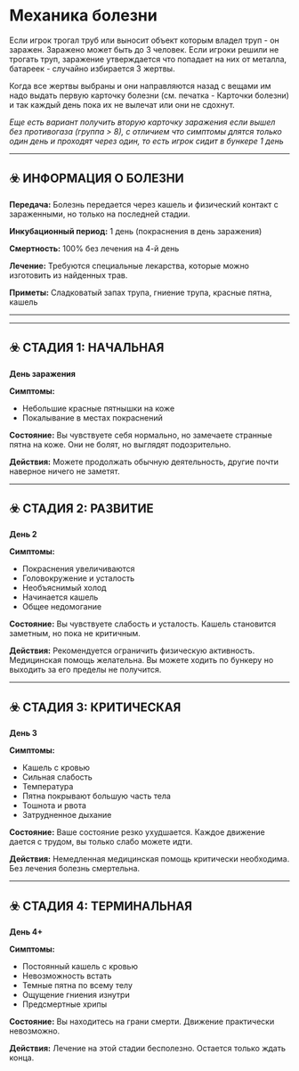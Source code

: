 # Механика болезни

Если игрок трогал труб или выносит объект которым владел труп - он заражен. Заражено может быть до 3 человек. Если игроки решили не трогать труп, заражение утверждается что попадает на них от металла, батареек - случайно избирается 3 жертвы.

Когда все жертвы выбраны и они направляются назад с вещами им надо выдать первую карточку болезни (см. печатка - Карточки болезни)
и так каждый день пока их не вылечат или они не сдохнут. 

*Еще есть вариант получить вторую карточку заражения если вышел без противогаза (группа > 8), с отличием что симптомы длятся только один день и проходят через один, то есть игрок сидит в бункере 1 день*

---

## ☣️ ИНФОРМАЦИЯ О БОЛЕЗНИ

**Передача:** Болезнь передается через кашель и физический контакт с зараженными, но только на последней стадии.

**Инкубационный период:** 1 день (покраснения в день заражения)

**Смертность:** 100% без лечения на 4-й день

**Лечение:** Требуются специальные лекарства, которые можно изготовить из найденных трав.

**Приметы:** Сладковатый запах трупа, гниение трупа, красные пятна, кашель

---

---

## ☣️ СТАДИЯ 1: НАЧАЛЬНАЯ
**День заражения**

**Симптомы:**
- Небольшие красные пятнышки на коже
- Покалывание в местах покраснений

**Состояние:** Вы чувствуете себя нормально, но замечаете странные пятна на коже. Они не болят, но выглядят подозрительно.

**Действия:** Можете продолжать обычную деятельность, другие почти наверное ничего не заметят.

---

## ☣️ СТАДИЯ 2: РАЗВИТИЕ
**День 2**

**Симптомы:**
- Покраснения увеличиваются
- Головокружение и усталость
- Необъяснимый холод
- Начинается кашель
- Общее недомогание

**Состояние:** Вы чувствуете слабость и усталость. Кашель становится заметным, но пока не критичным.

**Действия:** Рекомендуется ограничить физическую активность. Медицинская помощь желательна. Вы можете ходить по бункеру но выходить за его пределы не получится.

---

## ☣️ СТАДИЯ 3: КРИТИЧЕСКАЯ
**День 3**

**Симптомы:**
- Кашель с кровью
- Сильная слабость
- Температура
- Пятна покрывают большую часть тела
- Тошнота и рвота
- Затрудненное дыхание

**Состояние:** Ваше состояние резко ухудшается. Каждое движение дается с трудом, вы только слабо можете идти.

**Действия:** Немедленная медицинская помощь критически необходима. Без лечения болезнь смертельна.

---

## ☣️ СТАДИЯ 4: ТЕРМИНАЛЬНАЯ
**День 4+**

**Симптомы:**
- Постоянный кашель с кровью
- Невозможность встать
- Темные пятна по всему телу
- Ощущение гниения изнутри
- Предсмертные хрипы

**Состояние:** Вы находитесь на грани смерти. Движение практически невозможно.

**Действия:** Лечение на этой стадии бесполезно. Остается только ждать конца.